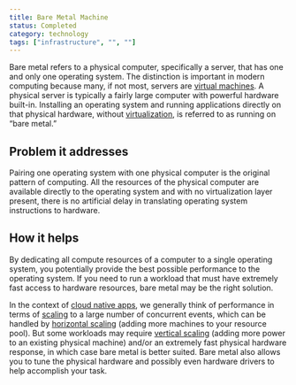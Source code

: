 ```yaml
---
title: Bare Metal Machine
status: Completed
category: technology
tags: ["infrastructure", "", ""]
---
```


Bare metal refers to a physical computer, specifically a server, that has one and only one operating system. 
The distinction is important in modern computing because many, if not most, servers are [virtual machines](/virtual-machine/). 
A physical server is typically a fairly large computer with powerful hardware built-in. 
Installing an operating system and running applications directly on that physical hardware, 
without [virtualization](/virtualization/), is referred to as running on “bare metal.”

## Problem it addresses

Pairing one operating system with one physical computer is the original pattern of computing. 
All the resources of the physical computer are available directly to the operating system and with no virtualization layer present, 
there is no artificial delay in translating operating system instructions to hardware.

## How it helps

By dedicating all compute resources of a computer to a single operating system, 
you potentially provide the best possible performance to the operating system. 
If you need to run a workload that must have extremely fast access to hardware resources, 
bare metal may be the right solution. 

In the context of [cloud native apps](/cloud-native-apps/), 
we generally think of performance in terms of [scaling](/scalability/) to a large number of concurrent events, 
which can be handled by [horizontal scaling](/horizontal-scaling/) (adding more machines to your resource pool). 
But some workloads may require [vertical scaling](/vertical-scaling/) (adding more power to an existing physical machine) 
and/or an extremely fast physical hardware response, in which case bare metal is better suited. 
Bare metal also allows you to tune the physical hardware and possibly even hardware drivers to help accomplish your task.

